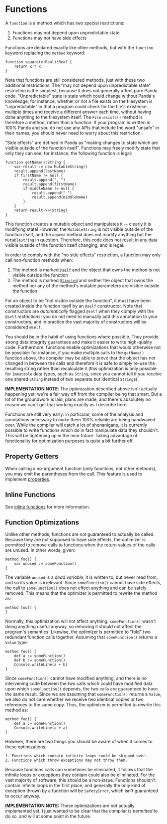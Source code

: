 Functions
=========

A `function` is a method which has two special restrictions:

1. Functions may not depend upon unpredictable state
2. Functions may not have side effects

Functions are declared exactly like other methods, but with the `function` 
keyword replacing the `method` keyword:

    function square(x:Real):Real {
        return x * x
    }

Note that functions are still considered methods, just with these two additional 
restrictions. The "may not depend upon unpredictable state" restriction is the
simplest, because it does not generally affect pure Panda code. "Unpredictable"
state is state which could change without Panda's knowledge; for instance, 
whether or not a file exists on the filesystem is "unpredictable" in that a
program could check for the file's existence multiple times and receive a
different answer each time, without having done anything to the filesystem 
itself. The `File.exists()` method is therefore a method, rather than a 
function. If your program is written in 100% Panda and you do not use any APIs 
that include the word "unsafe" in their names, you should never need to worry 
about this restriction.

"Side effects" are defined in Panda as "making changes to state which are 
visible outside of the function itself". Functions may freely modify state that 
only they can see; for instance, the following function is legal:

    function getName():String {
        var result := new MutableString()
        result.append(lastName)
        if firstName != null {
            result.append(", ")
            result.append(firstName)
            if middleName != null {
                result.append(" ")
                result.append(middleName)
            }
        }
        return result->>(String)
    }

This function creates a mutable object and manipulates it -- clearly it is
modifying state! However, the `MutableString` is not visible outside of the
function itself, and the `append` method does not modify anything but the 
`MutableString` in question. Therefore, this code does not result in any data
visible outside of the function itself changing, and is legal.

In order to comply with the "no side effects" restriction, a function may only
call non-function methods when:

1. The method is marked [`@self`](annotations.html#self) and the object that 
   owns the method is not visible outside the function
2. The method is marked [`@limited`](annotations.html#limited) and neither the 
   object that owns the method nor any of the method's mutable parameters are 
   visible outside the function

For an object to be "not visible outside the function", it must have been 
created inside the function itself by an `@self` constructor. Note that
constructors are *automatically* flagged `@self` when they comply with the
`@self` restrictions; you do not need to manually add this annotation to your 
constructors, and in practice the vast majority of constructors will be 
considered `@self`.

You should be in the habit of using functions where possible. They provide
strong data integrity guarantees and make it easier to write high-quality code.
Furthermore, functions enable optimizations that would otherwise not be 
possible: for instance, if you make multiple calls to the `getName()` function
above, the compiler may be able to prove that the object has not changed in
between the calls and therefore it is safe to simply re-use the resulting string
rather than recalculate it (this optimization is only possible for `Immutable`
data types, such as `String`, since you cannot tell if you receive one shared 
`String` instead of two separate but identical `String`s).

**IMPLEMENTATION NOTE**: The optimization described above isn't actually 
happening yet; we're a fair way off from the compiler being that smart. But a 
lot of the groundwork is laid, plans are made, and there's absolutely no reason
we can't get that working exactly as I describe here.

Functions are still very early: in particular, some of the analysis and 
annotations necessary to make them 100% reliable are being handwaved over. While
the compiler will catch a lot of shenanigans, it is currently possible to write 
functions which do in fact manipulate data they shouldn't. This will be 
tightening up in the near future. Taking advantage of functionality for
optimization purposes is quite a bit further off.

Property Getters
----------------

When calling a no-argument function (only functions, not other methods), you may 
omit the parentheses from the call. This feature is used to implement 
[properties](properties.html).

Inline Functions
----------------

See [inline functions](inlineMethods.html) for more information.

Function Optimizations
----------------------

Unlike other methods, functions are not guaranteed to actually be called. 
Because they are not supposed to have side effects, the optimizer is permitted 
to remove calls to functions when the return values of the calls are unused. In
other words, given:

    method foo() {
        var unused := someFunction()
    }

The variable `unused` is a *dead variable*; it is written to, but never read 
from, and so its value is irrelevant. Since `someFunction()` cannot have side
effects, the call to `someFunction()` does not effect anything and can be safely
removed. This means that the optimizer is permitted to rewrite the method as:

    method foo() {
    }

Normally, this optimization will not affect anything: `someFunction()` wasn't
doing anything useful anyway, so removing it should not affect the program's
semantics. Likewise, the optimizer is permitted to "fold" two redundant function
calls together. Assuming that `someFunction()` returns a `Value` type:

    method foo() {
        def a := someFunction()
        def b := someFunction()
        Console.writeLine(a + b)
    }

Since `someFunction()` cannot have modified anything, and there is no 
intervening code between the two calls which could have modified data upon which
`someFunction()` depends, the two calls are guaranteed to have the same result.
Since we are assuming that `someFunction()` returns a `Value`, we also do not
care whether we receive two identical copies or two references to the same copy. 
Thus, the optimizer is permitted to rewrite this method as:

    method foo() {
        def a := someFunction()
        Console.writeLine(a + a)
    }

However, there are two things you should be aware of when it comes to these
optimizations.

    1. Functions which contain infinite loops could be skipped over.
    2. Functions which throw exceptions may not throw them.

Because functions calls can sometimes be eliminated, it follows that the 
infinite loops or exceptions they contain could also be eliminated. For the vast
majority of software, this should be a non-issue. Functions shouldn't contain
infinite loops in the first place, and generally the only kind of exception 
thrown by a function will be `SafetyError`, which isn't guaranteed to occur
anyway.

**IMPLEMENTATION NOTE:** These optimizations are not actually implemented yet, I
just wanted to be clear that the compiler is *permitted* to do so, and will at
some point in the future.